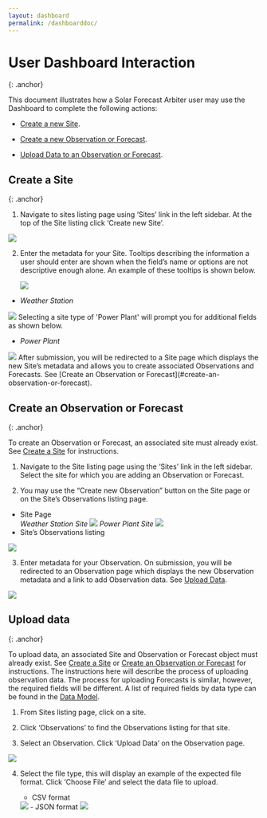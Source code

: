```yaml
---
layout: dashboard
permalink: /dashboarddoc/
---
```


User Dashboard Interaction
==========================
{: .anchor}

This document illustrates how a Solar Forecast Arbiter user may use the
Dashboard to complete the following actions:

-   [Create a new Site](#create-a-site).

-   [Create a new Observation or Forecast](#create-an-observation-or-forecast).

-   [Upload Data to an Observation or Forecast](#upload-data).


Create a Site
-------------
{: .anchor}

1. Navigate to sites listing page using ‘Sites’ link in the left
   sidebar. At the top of the Site listing click ‘Create new Site’.
<img class="my-3" src="/images/SitesListing.png"/>

2. Enter the metadata for your Site. Tooltips describing the
   information a user should enter are shown when the field’s
   name or options are not descriptive enough alone. An
   example of these tooltips is shown below.


   <img class="my-3" src="/images/TooltipDetail.png" class="figure"/>


- *Weather Station*
<img class="my-3" src="/images/SiteForm.png"/>
   Selecting a site type of 'Power Plant' will prompt you for additional
   fields as shown below.

- *Power Plant*
<img class="my-3" src="/images/plant_site_form.png"/>
   After submission, you will be redirected to a Site
   page which displays the new Site’s metadata and allows you
   to create associated Observations and Forecasts. See
   [Create an Observation or Forecast](#create-an-observation-or-forecast).


Create an Observation or Forecast
---------------------------------
{: .anchor}

To create an Observation or Forecast, an associated site must already exist.
See [Create a Site](#create-a-site) for instructions.

1.  Navigate to the Site listing page using the ‘Sites’ link in the left
	sidebar. Select the site for which you are adding an Observation or Forecast.

2.  You may use the “Create new Observation” button on the Site page or
	on the Site’s Observations listing page.
- Site Page<br/>
  *Weather Station Site*
  <img class="my-3" src="/images/weather_site.png"/>
  *Power Plant Site*
  <img class="my-3" src="/images/plant_site.png"/>
- Site’s Observations listing
<img class="my-3" src="/images/SiteObsListing.png"/>

3.  Enter metadata for your Observation. On submission, you will be redirected
    to an Observation page which displays the new Observation metadata and a
    link to add Observation data. See [Upload Data](#upload-data).
<img class="my-3" src="/images/weather_obs.png"/>

Upload data
-----------
{: .anchor}

To upload data, an associated Site and Observation or Forecast object
must already exist. See [Create a Site](#create-a-site) or
[Create an Observation or Forecast](#create-an-observation-or-forecast)
for instructions. The instructions here will describe the process of
uploading observation data. The process for uploading Forecasts is
similar, however, the required fields will be different. A list of
required fields by data type can be found in the [Data Model](/datamodel/).

1.  From Sites listing page, click on a site.

2.  Click ‘Observations’ to find the Observations listing for that site.

3.  Select an Observation. Click ‘Upload Data’ on the Observation page.
<img class="my-3" src="/images/observation.png"/>

4.  Select the file type, this will display an example of the expected file
format. Click ‘Choose File’ and select the data file to upload.

	-  CSV format
	<img class="my-3" src="/images/csv_upload.png"/>
	- JSON format
	<img class="my-3" src="/images/json_upload.png"/>

